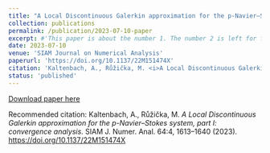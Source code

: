 ```yaml
---
title: "A Local Discontinuous Galerkin approximation for the p-Navier–Stokes system, part I: convergence analysis"
collection: publications
permalink: /publication/2023-07-10-paper
excerpt: #'This paper is about the number 1. The number 2 is left for future work.'
date: 2023-07-10
venue: 'SIAM Journal on Numerical Analysis'
paperurl: 'https://doi.org/10.1137/22M151474X'
citation: 'Kaltenbach, A., Růžička, M. <i>A Local Discontinuous Galerkin approximation for the p-Navier–Stokes system, part I: convergence analysis</i>. SIAM J. Numer. Anal. 64:4, 1613–1640 (2023).  https://doi.org/10.1137/22M151474X'
status: 'published'
---
```


[Download paper here](https://doi.org/10.1137/22M151474X) 

Recommended citation: Kaltenbach, A., Růžička, M. <i>A Local Discontinuous Galerkin approximation for the p-Navier–Stokes system, part I: convergence analysis</i>. SIAM J. Numer. Anal. 64:4, 1613–1640 (2023).  https://doi.org/10.1137/22M151474X

